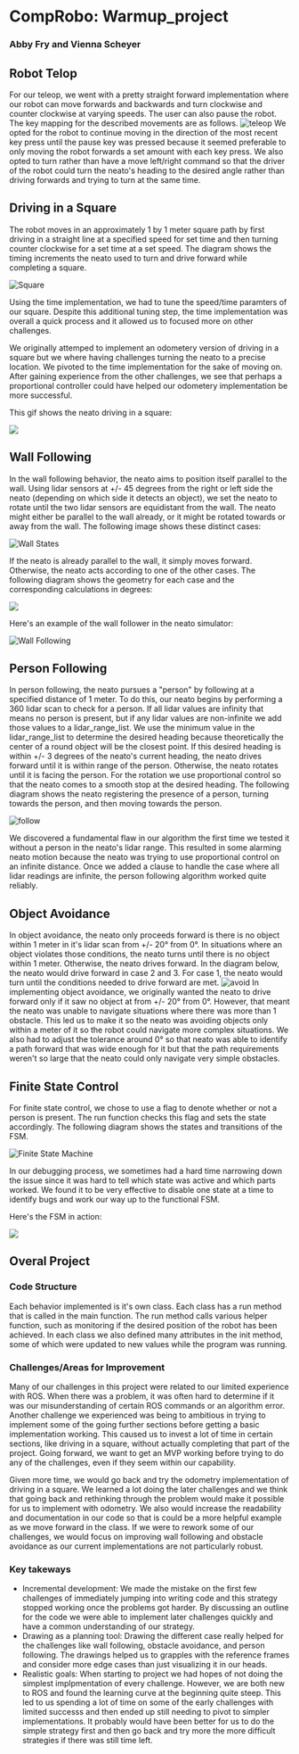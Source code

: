 # CompRobo: Warmup_project
### Abby Fry and Vienna Scheyer

## Robot Telop
For our teleop, we went with a pretty straight forward implementation where our robot can move forwards and backwards and turn clockwise and counter clockwise at varying speeds.  The user can also pause the robot. The key mapping for the described movements are as follows.
![teleop](https://github.com/amfry/warmup_project/blob/master/images/teleop.jpeg)
We opted for the robot to continue moving in the direction of the most recent key press until the pause key was pressed because it seemed preferable to only moving the robot forwards a set amount with each key press.  We also opted to turn rather than have a move left/right command so that the driver of the robot could turn the neato's heading to the desired angle rather than driving forwards and trying to turn at the same time.

## Driving in a Square
The robot moves in an approximately 1 by 1 meter square path by first driving in a straight line at a specified speed for set time and then turning counter clockwise for a set time at a set speed. The diagram shows the timing increments the neato used to turn and drive forward while completing a square.

![Square](https://github.com/amfry/warmup_project/blob/master/images/Square.jpeg)

Using the time implementation, we had to tune the speed/time paramters of our square. Despite this additional tuning step, the time implementation was overall a quick process and it allowed us to focused more on other challenges.

We originally attemped to implement an odometery version of driving in a square but we where having challenges turning the neato to a precise location.  We pivoted to the time implementation for the sake of moving on. After gaining experience from the other challenges, we see that perhaps a proportional controller could have helped our odometery implementation be more successful.

This gif shows the neato driving in a square:

![](gifs/drive_square.gif)

## Wall Following
In the wall following behavior, the neato aims to position itself parallel to the wall. Using lidar sensors at +/- 45 degrees from the right or left side the neato (depending on which side it detects an object), we set the neato to rotate until the two lidar sensors are equidistant from the wall. The neato might either be parallel to the wall already, or it might be rotated towards or away from the wall. The following image shows these distinct cases:
 
![Wall States](images/wall_follow_states.jpg)

If the neato is already parallel to the wall, it simply moves forward. Otherwise, the neato acts according to one of the other cases. The following diagram shows the geometry for each case and the corresponding calculations in degrees:

![](images/neato_wall_follower_diagram.png)

Here's an example of the wall follower in the neato simulator:

![Wall Following](gifs/wall_follow_2.gif)

## Person Following
In person following, the neato pursues a "person" by following at a specified distance of 1 meter.  To do this, our neato begins by performing a 360 lidar scan to check for a person. If all lidar values are infinity that means no person is present, but if any lidar values are non-infinite we add those values to a lidar_range_list. We use the minimum value in the lidar_range_list to determine the desired heading because theoretically the center of a round object will be the closest point. If this desired heading is within +/- 3 degrees of the neato's current heading, the neato drives forward until it is within range of the person. Otherwise, the neato rotates until it is facing the person. For the rotation we use proportional control so that the neato comes to a smooth stop at the desired heading. The following diagram shows the neato registering the presence of a person, turning towards the person, and then moving towards the person.

![follow](https://github.com/amfry/warmup_project/blob/master/images/follow.jpeg)

We discovered a fundamental flaw in our algorithm the first time we tested it without a person in the neato's lidar range. This resulted in some alarming neato motion because the neato was trying to use proportional control on an infinite distance. Once we added a clause to handle the case where all lidar readings are infinite, the person following algorithm worked quite reliably.

## Object Avoidance
In object avoidance, the neato only proceeds forward is there is no object within 1 meter in it's lidar scan from +/- 20° from 0°.  In situations where an object violates those conditions, the neato turns until there is no object within 1 meter.  Otherwise, the neato drives forward.  In the diagram below, the neato would drive forward in case 2 and 3.  For case 1, the neato would turn until the conditions needed to drive forward are met.
![avoid](https://github.com/amfry/warmup_project/blob/master/images/avoidance.jpeg)
In implementing object avoidance, we originally wanted the neato to drive forward only if it saw no object at from +/- 20° from 0°.  However, that meant the neato was unable to navigate situations where there was more than 1 obstacle.  This led us to make it so the neato was avoiding objects only within a meter of it so the robot could navigate more complex situations.  We also had to adjust the tolerance around 0° so that neato was able to identify a path forward that was wide enough for it but that the path requirements weren't so large that the neato could only navigate very simple obstacles.
## Finite State Control
For finite state control, we chose to use a flag to denote whether or not a person is present. The run function checks this flag and sets the state accordingly. The following diagram shows the states and transitions of the FSM.

![Finite State Machine](https://github.com/amfry/warmup_project/blob/master/images/CompRobo_FSM.jpeg)

In our debugging process, we sometimes had a hard time narrowing down the issue since it was hard to tell which state was active and which parts worked. We found it to be very effective to disable one state at a time to identify bugs and work our way up to the functional FSM.

Here's the FSM in action:

![](gifs/fsm.gif)

## Overal Project

### Code Structure
Each behavior implemented is it's own class.  Each class has a run method that is called in the main function. The run method calls various helper function, such as monitoring if the desired position of the robot has been achieved.  In each class we also defined many attributes in the init method, some of which were updated to new values while the program was running.

### Challenges/Areas for Improvement
Many of our challenges in this project were related to our limited experience with ROS.  When there was a problem, it was often hard to determine if it was our misunderstanding of certain ROS commands or an algorithm error.  Another challenge we experienced was being to ambitious in trying to implement some of the going further sections before getting a basic implementation working.  This caused us to invest a lot of time in certain sections, like driving in a square, without actually completing that part of the project.  Going forward, we want to get an MVP working before trying to do any of the challenges, even if they seem within our capability.

Given more time, we would go back and try the odometry implementation of driving in a square. We learned a lot doing the later challenges and we think that going back and rethinking through the problem would make it possible for us to implement with odometry.  We also would increase the readability and documentation in our code so that is could be a more helpful example as we move forward in the class.  If we were to rework some of our challenges, we would focus on improving wall following and obstacle avoidance as our current implementations are not particularly robust.

### Key takeways
* Incremental development:
We made the mistake on the first few challenges of immediately jumping into writing code and this strategy stopped working once the problems got harder.  By discussing an outline for the code we were able to implement later challenges quickly and have a common understanding of our strategy.
* Drawing as a planning tool:
Drawing the different case really helped for the challenges like wall following, obstacle avoidance, and person following.  The drawings helped us to grapples with the reference frames and consider more edge cases than just visualizing it in our heads.
* Realistic goals: When starting to project we had hopes of not doing the simplest implpmentation of every challenge.  However, we are both new to ROS and found the learning curve at the beginning quite steep. This led to us spending a lot of time on some of the early challenges with limited successs and then ended up still needing to pivot to simpler implementations.  It probably would have been better for us to do the simple strategy first and then go back and try more the more difficult strategies if there was still time left.
